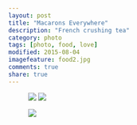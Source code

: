```yaml
---
layout: post
title: "Macarons Everywhere"
description: "French crushing tea"
category: photo
tags: [photo, food, love]
modified: 2015-08-04
imagefeature: food2.jpg
comments: true
share: true
---
```



<figure class='half'>
	<a href="{{ site.url }}/images/food/macaron.jpg"><img src="{{ site.url }}/images/food/macaron.jpg"></a>
	<a href="{{ site.url }}/images/food/macaron2.jpg"><img src="{{ site.url }}/images/food/macaron2.jpg"></a>
</figure>

<figure>
	<a href="{{ site.url }}/images/food/macaron3.jpg"><img src="{{ site.url }}/images/food/macaron3.jpg"></a>
</figure>